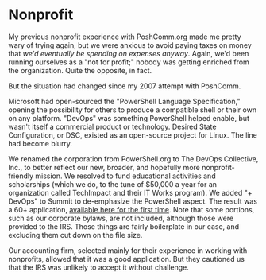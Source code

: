 # Nonprofit
My previous nonprofit experience with PoshComm.org made me pretty wary of trying again, but we were anxious to avoid paying taxes on money that _we'd eventually be spending on expenses anyway_. Again, we'd been running ourselves as a "not for profit;" nobody was getting enriched from the organization. Quite the opposite, in fact.

But the situation had changed since my 2007 attempt with PoshComm. 

Microsoft had open-sourced the "PowerShell Language Specification," opening the possibility for others to produce a compatible shell or their own on any platform. "DevOps" was something PowerShell helped enable, but wasn't itself a commercial product or technology. Desired State Configuration, or DSC, existed as an open-source project for Linux. The line had become blurry.

We renamed the corporation from PowerShell.org to The DevOps Collective, Inc., to better reflect our new, broader, and hopefully more nonprofit-friendly mission. We resolved to fund educational activities and scholarships (which we do, to the tune of $50,000 a year for an organization called TechImpact and their IT Works program). We added "+ DevOps" to Summit to de-emphasize the PowerShell aspect. The result was a 60+ application, [available here for the first time](https://github.com/devops-collective-inc/community-history/blob/master/combo1023.pdf). Note that some portions, such as our corporate bylaws, are not included, although those were provided to the IRS. Those things are fairly boilerplate in our case, and excluding them cut down on the file size.

Our accounting firm, selected mainly for their experience in working with nonprofits, allowed that it was a good application. But they cautioned us that the IRS was unlikely to accept it without challenge.

